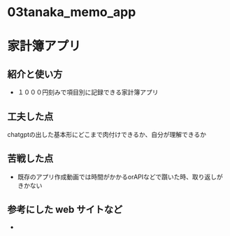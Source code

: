 # 03tanaka_memo_app
# 家計簿アプリ

## 紹介と使い方

  - １０００円刻みで項目別に記録できる家計簿アプリ

## 工夫した点

chatgptの出した基本形にどこまで肉付けできるか、自分が理解できるか

## 苦戦した点

  - 既存のアプリ作成動画では時間がかかるorAPIなどで躓いた時、取り返しがきかない

## 参考にした web サイトなど

  - 
